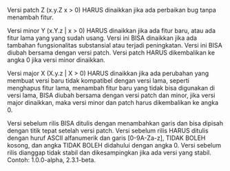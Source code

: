 Versi patch Z (x.y.Z	x > 0) HARUS dinaikkan jika ada perbaikan bug tanpa menambah fitur.

Versi minor Y (x.Y.z | x > 0) HARUS dinaikkan jika ada fitur baru, atau ada fitur lama yang yang sudah usang. Versi ini BISA dinaikkan jika ada tambahan fungsionalitas substansial atau terjadi peningkatan. Versi ini BISA diubah bersama dengan versi patch. Versi patch HARUS dikembalikan ke angka 0 jika versi minor dinaikkan.

Versi major X (X.y.z | X > 0) HARUS dinaikkan jika ada perubahan yang membuat versi baru tidak kompatibel dengan versi lama, seperti menghapus fitur lama, menambah fitur baru yang tidak bisa digunakan di versi lama, BISA diubah bersama dengan versi patch dan minor, jika versi major dinaikkan, maka versi minor dan patch harus dikembalikan ke angka 0.

Versi sebelum rilis BISA ditulis dengan menambahkan garis dan bisa dipisah dengan titik tepat setelah versi patch. Versi sebelum rilis HARUS ditulis dengan huruf ASCII alfanumerik dan garis [0-9A-Za-z], TIDAK BOLEH kosong, dan angka TIDAK BOLEH didahului dengan angka 0. Versi sebelum rilis dianggap tidak stabil dan dikesampingkan jika ada versi yang stabil. Contoh: 1.0.0-alpha, 2.3.1-beta.
